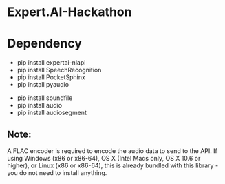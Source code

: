 # Expert.AI-Hackathon

# Dependency

<!-- Indira Dependency -->

- pip install expertai-nlapi
- pip install SpeechRecognition
- pip install PocketSphinx
- pip install pyaudio
<!-- Hemu dependency  -->
- pip install soundfile
- pip install audio
- pip install audiosegment

## Note:

A FLAC encoder is required to encode the audio data to send to the API. If using Windows (x86 or x86-64), OS X (Intel Macs only, OS X 10.6 or higher), or Linux (x86 or x86-64), this is already bundled with this library - you do not need to install anything.
